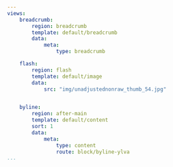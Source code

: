 ```yaml
---
views:
    breadcrumb:
        region: breadcrumb
        template: default/breadcrumb
        data:
            meta:
                type: breadcrumb

    flash:
        region: flash
        template: default/image
        data:
            src: "img/unadjustednonraw_thumb_54.jpg"


    byline:
        region: after-main
        template: default/content
        sort: 1
        data:
            meta:
                type: content
                route: block/byline-ylva
...
```


